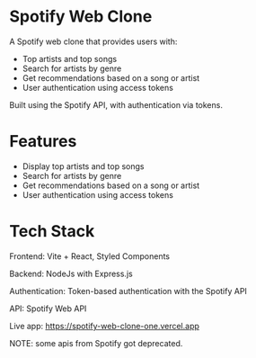 # Spotify Web Clone

A Spotify web clone that provides users with:

- Top artists and top songs
- Search for artists by genre
- Get recommendations based on a song or artist
- User authentication using access tokens

Built using the Spotify API, with authentication via tokens.

# Features

- Display top artists and top songs
- Search for artists by genre
- Get recommendations based on a song or artist
- User authentication using access tokens

# Tech Stack

Frontend: Vite + React, Styled Components

Backend: NodeJs with Express.js

Authentication: Token-based authentication with the Spotify API

API: Spotify Web API


Live app: https://spotify-web-clone-one.vercel.app

NOTE: some apis from Spotify got deprecated.
